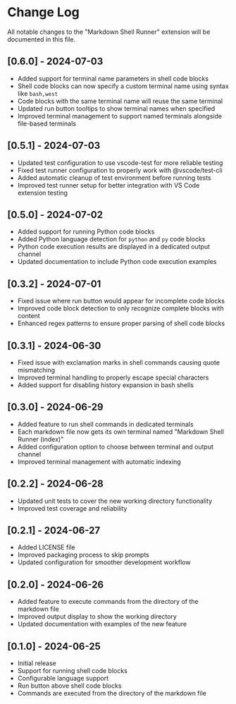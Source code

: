 # Change Log

All notable changes to the "Markdown Shell Runner" extension will be documented in this file.

## [0.6.0] - 2024-07-03

- Added support for terminal name parameters in shell code blocks
- Shell code blocks can now specify a custom terminal name using syntax like `bash,west`
- Code blocks with the same terminal name will reuse the same terminal
- Updated run button tooltips to show terminal names when specified
- Improved terminal management to support named terminals alongside file-based terminals

## [0.5.1] - 2024-07-03

- Updated test configuration to use vscode-test for more reliable testing
- Fixed test runner configuration to properly work with @vscode/test-cli
- Added automatic cleanup of test environment before running tests
- Improved test runner setup for better integration with VS Code extension testing

## [0.5.0] - 2024-07-02

- Added support for running Python code blocks
- Added Python language detection for `python` and `py` code blocks
- Python code execution results are displayed in a dedicated output channel
- Updated documentation to include Python code execution examples

## [0.3.2] - 2024-07-01

- Fixed issue where run button would appear for incomplete code blocks
- Improved code block detection to only recognize complete blocks with content
- Enhanced regex patterns to ensure proper parsing of shell code blocks

## [0.3.1] - 2024-06-30

- Fixed issue with exclamation marks in shell commands causing quote mismatching
- Improved terminal handling to properly escape special characters
- Added support for disabling history expansion in bash shells

## [0.3.0] - 2024-06-29

- Added feature to run shell commands in dedicated terminals
- Each markdown file now gets its own terminal named "Markdown Shell Runner (index)"
- Added configuration option to choose between terminal and output channel
- Improved terminal management with automatic indexing

## [0.2.2] - 2024-06-28

- Updated unit tests to cover the new working directory functionality
- Improved test coverage and reliability

## [0.2.1] - 2024-06-27

- Added LICENSE file
- Improved packaging process to skip prompts
- Updated configuration for smoother development workflow

## [0.2.0] - 2024-06-26

- Added feature to execute commands from the directory of the markdown file
- Improved output display to show the working directory
- Updated documentation with examples of the new feature

## [0.1.0] - 2024-06-25

- Initial release
- Support for running shell code blocks
- Configurable language support
- Run button above shell code blocks
- Commands are executed from the directory of the markdown file 
